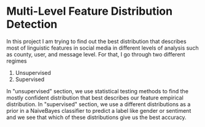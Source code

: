 # Multi-Level Feature Distribution Detection

In this project I am trying to find out the best distribution that describes most of linguistic features in social media in different levels of analysis such as county, user, and message level.
For that, I go through two different regimes
1. Unsupervised
2. Supervised

In "unsupervised" section, we use statistical testing methods to find the mostly confident distribution that best describes our feature empirical distribution.
In "supervised" section, we use a different distributions as a prior in a NaiveBayes classifier to predict a label like gender or sentiment and we see that which of these distributions give us the best accuracy.
